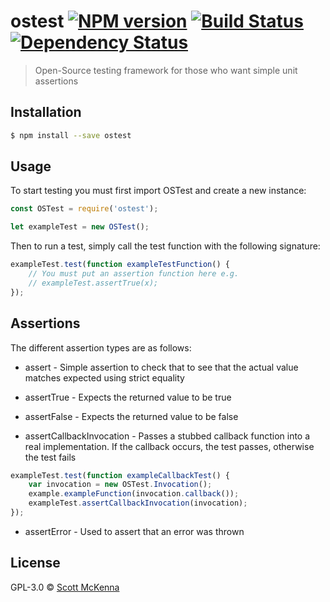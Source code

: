 # ostest [![NPM version][npm-image]][npm-url] [![Build Status][travis-image]][travis-url] [![Dependency Status][daviddm-image]][daviddm-url]
> Open-Source testing framework for those who want simple unit assertions

## Installation

```sh
$ npm install --save ostest
```

## Usage

To start testing you must first import OSTest and create a new instance:

```js
const OSTest = require('ostest');

let exampleTest = new OSTest();
```

Then to run a test, simply call the test function with the following signature:

```js
exampleTest.test(function exampleTestFunction() {
	// You must put an assertion function here e.g.
	// exampleTest.assertTrue(x);
});
```

## Assertions

The different assertion types are as follows:

* assert - Simple assertion to check that to see that the actual value matches expected using strict equality

* assertTrue - Expects the returned value to be true

* assertFalse - Expects the returned value to be false

* assertCallbackInvocation - Passes a stubbed callback function into a real implementation. If the callback occurs, the test passes, otherwise the test fails

```js
exampleTest.test(function exampleCallbackTest() {
	var invocation = new OSTest.Invocation();
	example.exampleFunction(invocation.callback());
	exampleTest.assertCallbackInvocation(invocation);
});
```

* assertError - Used to assert that an error was thrown

## License

GPL-3.0 © [Scott McKenna]()


[npm-image]: https://badge.fury.io/js/ostest.svg
[npm-url]: https://npmjs.org/package/ostest
[travis-image]: https://travis-ci.org/harbyuk/ostest.svg?branch=master
[travis-url]: https://travis-ci.org/harbyuk/ostest
[daviddm-image]: https://david-dm.org/harbyuk/ostest.svg?theme=shields.io
[daviddm-url]: https://david-dm.org/harbyuk/ostest
